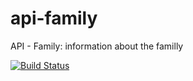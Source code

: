 # api-family
API - Family: information about the familly

[![Build Status](https://travis-ci.org/antoine-aumjaud/api-family.svg?branch=master)](https://travis-ci.org/antoine-aumjaud/api-family)
